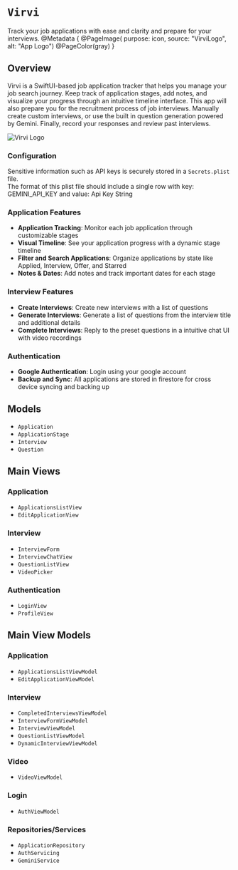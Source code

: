 # ``Virvi``

Track your job applications with ease and clarity and prepare for your interviews.
@Metadata {
    @PageImage(
        purpose: icon, 
        source: "VirviLogo", 
        alt: "App Logo")
    @PageColor(gray)
}

## Overview

Virvi is a SwiftUI-based job application tracker that helps you manage your job search journey. Keep track of application stages, add notes, and visualize your progress through an intuitive timeline interface. This app will also prepare you for the recruitment process of job interviews. Manually create custom interviews, or use the built in question generation powered by Gemini. Finally, record your responses and review past interviews.

![Virvi Logo](VirviLogo)

### Configuration

Sensitive information such as API keys is securely stored in a `Secrets.plist` file.  
The format of this plist file should include a single row with key: GEMINI\_API_KEY and value: Api Key String


### Application Features

- **Application Tracking**: Monitor each job application through customizable stages
- **Visual Timeline**: See your application progress with a dynamic stage timeline
- **Filter and Search Applications**: Organize applications by state like Applied, Interview, Offer, and Starred
- **Notes & Dates**: Add notes and track important dates for each stage

### Interview Features

- **Create Interviews**: Create new interviews with a list of questions
- **Generate Interviews**: Generate a list of questions from the interview title and additional details
- **Complete Interviews**: Reply to the preset questions in a intuitive chat UI with video recordings

### Authentication
- **Google Authentication**: Login using your google account
- **Backup and Sync**: All applications are stored in firestore for cross device syncing and backing up


## Models

- ``Application``
- ``ApplicationStage``
- ``Interview``
- ``Question``

## Main Views

### Application
- ``ApplicationsListView``
- ``EditApplicationView``

### Interview
- ``InterviewForm``
- ``InterviewChatView``
- ``QuestionListView``
- ``VideoPicker``

### Authentication
- ``LoginView``
- ``ProfileView``

## Main View Models

### Application
- ``ApplicationsListViewModel``
- ``EditApplicationViewModel``

### Interview
- ``CompletedInterviewsViewModel``
- ``InterviewFormViewModel``
- ``InterviewViewModel``
- ``QuestionListViewModel``
- ``DynamicInterviewViewModel``

### Video
- ``VideoViewModel``

### Login
- ``AuthViewModel``

### Repositories/Services
- ``ApplicationRepository``
- ``AuthServicing``
- ``GeminiService``

